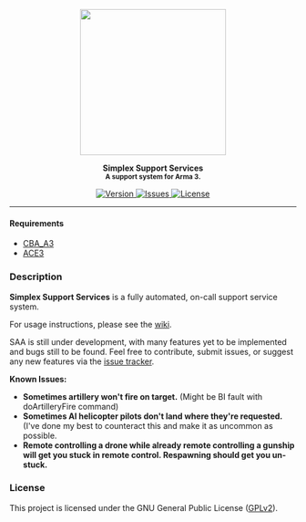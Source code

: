 <p align="center">
	<img src="https://github.com/SceptreOfficial/Simplex-Support-Services/raw/master/assets/sss_black.png" width="256">
</p>

<p align="center">
	<strong>Simplex Support Services</strong><br />
	<sup><strong>A support system for Arma 3.</strong></sup>
</p>

<p align="center">
	<a href="https://github.com/SceptreOfficial/Simplex-Support-Services/releases/latest">
		<img src="https://img.shields.io/badge/Version-0.1-blue?style=flat-square" alt="Version">
	</a>
	<a href="https://github.com/SceptreOfficial/Simplex-Support-Services/issues">
		<img src="https://img.shields.io/github/issues-raw/SceptreOfficial/Simplex-Support-Services?style=flat-square&label=Issues" alt="Issues">
	</a>
	<a href="https://github.com/SceptreOfficial/Simplex-Support-Services/blob/master/LICENSE">
		<img src="https://img.shields.io/badge/License-GPLv2-red?style=flat-square" alt="License">
	</a>
</p>

---

#### Requirements

- [CBA_A3](https://github.com/CBATeam/CBA_A3)
- [ACE3](https://github.com/acemod/ACE3)

### Description

**Simplex Support Services** is a fully automated, on-call support service system.

For usage instructions, please see the [wiki](https://github.com/SceptreOfficial/Simplex-Support-Services/wiki).

SAA is still under development, with many features yet to be implemented and bugs still to be found.
Feel free to contribute, submit issues, or suggest any new features via the [issue tracker](https://github.com/SceptreOfficial/Simplex-Support-Services/issues).

**Known Issues:**
- **Sometimes artillery won't fire on target.** (Might be BI fault with doArtilleryFire command)
- **Sometimes AI helicopter pilots don't land where they're requested.** (I've done my best to counteract this and make it as uncommon as possible.
- **Remote controlling a drone while already remote controlling a gunship will get you stuck in remote control. Respawning should get you un-stuck.**

### License

This project is licensed under the GNU General Public License ([GPLv2](../master/LICENSE)).
